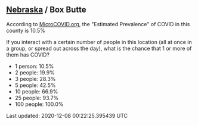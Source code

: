 
## [Nebraska](/united-states/nebraska) / Box Butte

According to [MicroCOVID.org](http://microcovid.org),
the "Estimated Prevalence" of COVID in this county is 10.5%

If you interact with a certain number of people in this location
(all at once in a group, or spread out across the day), what is the chance that
1 or more of them has COVID?

- 1 person: 10.5%
- 2 people: 19.9%
- 3 people: 28.3%
- 5 people: 42.5%
- 10 people: 66.9%
- 25 people: 93.7%
- 100 people: 100.0%

Last updated: 2020-12-08 00:22:25.395439 UTC
